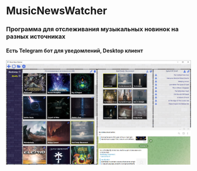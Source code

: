 # MusicNewsWatcher

### Программа для отслеживания музыкальных новинок на разных источниках

#### Есть Telegram бот для уведомлений, Desktop клиент

![Screenshot](MNWatcher.jpg)
